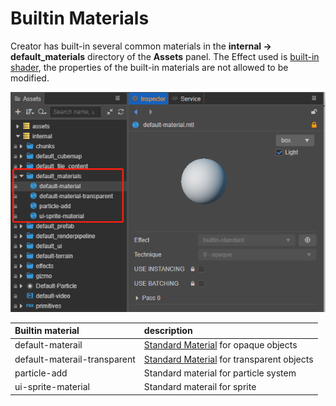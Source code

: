 # Builtin Materials

Creator has built-in several common materials in the **internal -> default_materials** directory of the **Assets** panel. The Effect used is [built-in shader](../shader/effect-builtin.md), the properties of the built-in materials are not allowed to be modified.

![builtin material](img/builtin-material.png)

| Builtin material | description |
|:--|:--|
|default-materail| [Standard Material](../shader/effect-builtin-pbr.md) for opaque objects |
|default-materail-transparent|  [Standard Material](../shader/effect-builtin-pbr.md) for transparent objects |
|particle-add| Standard material for particle system |
|ui-sprite-material| Standard materail for sprite  |
